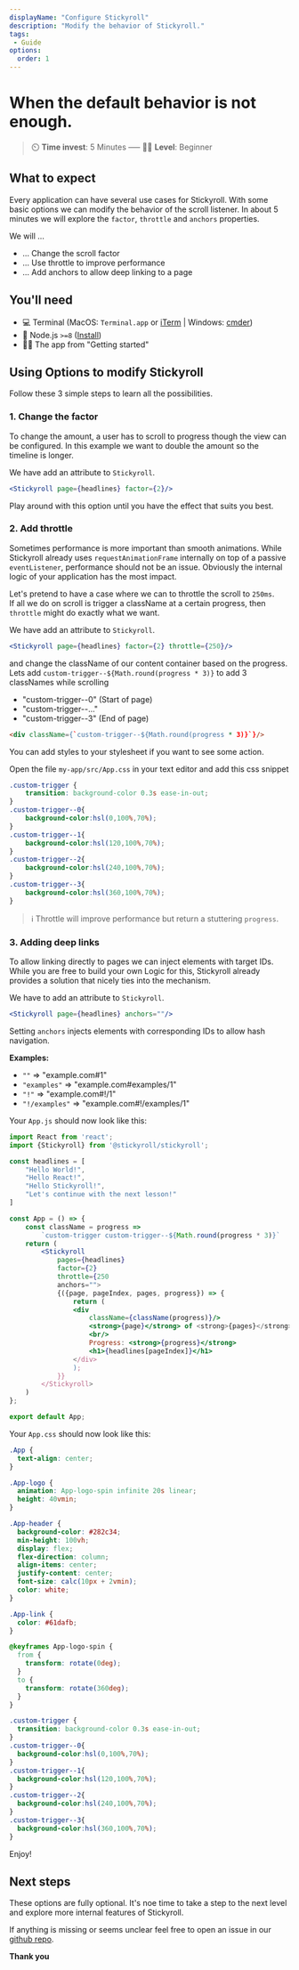 ```yaml
---
displayName: "Configure Stickyroll"
description: "Modify the behavior of Stickyroll."
tags: 
 - Guide
options:
  order: 1
---
```


# When the default behavior is not enough.

> :timer_clock: **Time invest**: 5 Minutes ––– :woman_student: **Level**: Beginner

## What to expect

Every application can have several use cases for Stickyroll. With some basic options we can modify
the behavior of the scroll listener.
In about 5 minutes we will explore the `factor`, `throttle` and `anchors` properties.

We will …

* … Change the scroll factor
* … Use throttle to improve performance
* … Add anchors to allow deep linking to a page

## You'll need

* :computer: Terminal (MacOS: `Terminal.app` or [iTerm](https://www.iterm2.com/) | Windows: [cmder](http://cmder.net/))
* :turtle: Node.js `>=8` ([Install](https://nodejs.org/en/))
* :woman_student: The app from "Getting started"

## Using Options to modify Stickyroll

Follow these 3 simple steps to learn all the possibilities.

### 1. Change the factor

To change the amount, a user has to scroll to progress though the view can be configured.
In this example we want to double the amount so the timeline is longer.

We have add an attribute to `Stickyroll`.

```jsx
<Stickyroll page={headlines} factor={2}/>
```

Play around with this option until you have the effect that suits you best.

### 2. Add throttle

Sometimes performance is more important than smooth animations.
While Stickyroll already uses `requestAnimationFrame` internally on top of a
passive `eventListener`, performance should not be an issue. Obviously the internal logic of your
application has the most impact.

Let's pretend to have a case where we can to throttle the scroll to `250ms`.  
If all we do on scroll is trigger a className at a certain progress, then `throttle`
might do exactly what we want.

We have add an attribute to `Stickyroll`.

```jsx
<Stickyroll page={headlines} factor={2} throttle={250}/>
```

and change the className of our content container based on the progress.  
Lets add `custom-trigger--${Math.round(progress * 3)}` to add 3 classNames
while scrolling

* "custom-trigger--0"  (Start of page)
* "custom-trigger--..."
* "custom-trigger--3" (End of page)

```html
<div className={`custom-trigger--${Math.round(progress * 3)}`}/>
```

You can add styles to your stylesheet if you want to see some action.

Open the file `my-app/src/App.css` in your text editor and add this
css snippet

```css
.custom-trigger {
	transition: background-color 0.3s ease-in-out;
}
.custom-trigger--0{
	background-color:hsl(0,100%,70%);
}
.custom-trigger--1{
	background-color:hsl(120,100%,70%);
}
.custom-trigger--2{
	background-color:hsl(240,100%,70%);
}
.custom-trigger--3{
	background-color:hsl(360,100%,70%);
}
```

> :information_source: 
> Throttle will improve performance but return a stuttering `progress`.

### 3. Adding deep links

To allow linking directly to pages we can inject elements with target IDs.
While you are free to build your own Logic for this, Stickyroll already provides
a solution that nicely ties into the mechanism.

We have to add an attribute to `Stickyroll`.

```jsx
<Stickyroll page={headlines} anchors=""/>
```

Setting `anchors` injects elements with corresponding IDs to allow hash navigation.

**Examples:**

* `""` => "example.com#1"
* `"examples"` => "example.com#examples/1"
* `"!"` => "example.com#!/1"
* `"!/examples"` => "example.com#!/examples/1"


Your `App.js` should now look like this:

```jsx
import React from 'react';
import {Stickyroll} from '@stickyroll/stickyroll';

const headlines = [
	"Hello World!",
	"Hello React!",
	"Hello Stickyroll!",
	"Let's continue with the next lesson!"
]

const App = () => {
	const className = progress =>
		`custom-trigger custom-trigger--${Math.round(progress * 3)}`
	return (
		<Stickyroll
			pages={headlines}
			factor={2}
			throttle={250
			anchors="">
			{({page, pageIndex, pages, progress}) => {
				return (
				<div
					className={className(progress)}/>
					<strong>{page}</strong> of <strong>{pages}</strong>
					<br/>
					Progress: <strong>{progress}</strong>
					<h1>{headlines[pageIndex]}</h1>
				</div>
				);
			}}
		</Stickyroll>
	)
};

export default App;
```

Your `App.css` should now look like this:

```css
.App {
  text-align: center;
}

.App-logo {
  animation: App-logo-spin infinite 20s linear;
  height: 40vmin;
}

.App-header {
  background-color: #282c34;
  min-height: 100vh;
  display: flex;
  flex-direction: column;
  align-items: center;
  justify-content: center;
  font-size: calc(10px + 2vmin);
  color: white;
}

.App-link {
  color: #61dafb;
}

@keyframes App-logo-spin {
  from {
    transform: rotate(0deg);
  }
  to {
    transform: rotate(360deg);
  }
}

.custom-trigger {
  transition: background-color 0.3s ease-in-out;
}
.custom-trigger--0{
  background-color:hsl(0,100%,70%);
}
.custom-trigger--1{
  background-color:hsl(120,100%,70%);
}
.custom-trigger--2{
  background-color:hsl(240,100%,70%);
}
.custom-trigger--3{
  background-color:hsl(360,100%,70%);
}
```

Enjoy!

## Next steps

These options are fully optional. It's noe time to take a step to the next level
and explore more internal features of Stickyroll.


If anything is missing or seems unclear feel free to open an issue 
in our [github repo](https://github.com/stickyroll/react-stickyroll/issues).

**Thank you**
